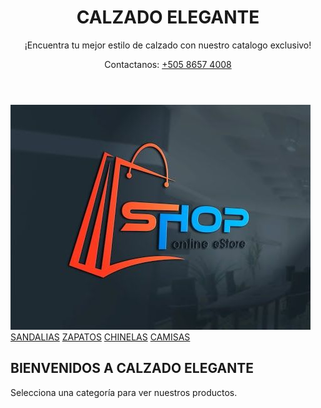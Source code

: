 <html lang="es">
<head>
  <meta charset="UTF-8">
  <meta name="viewport" content="width=device-width, initial-scale=1.0">
  <title>CALZADO ELEGANTE</title>
  <link rel="stylesheet" href="estilos.css">
</head>
<body>
  <header>
    <h1>CALZADO ELEGANTE</h1>
    <p>¡Encuentra tu mejor estilo de calzado con nuestro catalogo exclusivo!</p>
    <p>Contactanos: <a href="tel:+50586574008">+505 8657 4008</a></p>
  </header>

<!-- imagen portada -->
<div class="portada">
   <img src="01.jpg" alt="imagen de portada de CALZADO ELEGANTE">
</div>

  <nav>
    <a href="sandalias.html">SANDALIAS</a>
    <a href="zapatos.html">ZAPATOS</a>
    <a href="chinelas.html">CHINELAS</a>
    <a href="camisas.html">CAMISAS</a>

  </nav>

  <main>
    <h2>BIENVENIDOS A CALZADO ELEGANTE</h2>
    <p>Selecciona una categoría para ver nuestros productos.</p>
  </main>
</body>
</html>
